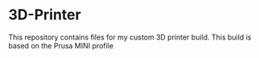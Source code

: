 # 3D-Printer
This repository contains files for my custom 3D printer build. This build is based on the Prusa MINI profile
